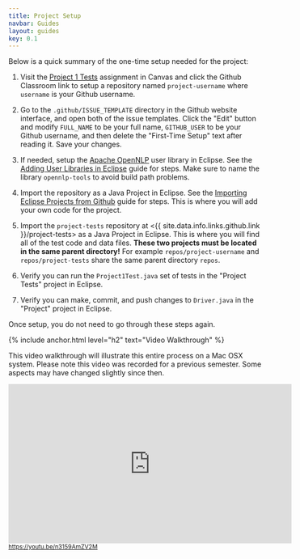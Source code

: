 ```yaml
---
title: Project Setup
navbar: Guides
layout: guides
key: 0.1
---
```


Below is a quick summary of the one-time setup needed for the project:

  1. Visit the [Project 1 Tests](https://usfca.instructure.com/courses/1586786/assignments/6871432) assignment in Canvas and click the Github Classroom link to setup a repository named `project-username` where `username` is your Github username.

  1. Go to the `.github/ISSUE_TEMPLATE` directory in the Github website interface, and open both of the issue templates. Click the "Edit" button and modify `FULL_NAME` to be your full name, `GITHUB_USER` to be your Github username, and then delete the "First-Time Setup" text after reading it. Save your changes.

  1. If needed, setup the [Apache OpenNLP](http://opennlp.apache.org/) user library in Eclipse. See the [Adding User Libraries in Eclipse](/guides/eclipse/adding-user-libraries-in-eclipse.html) guide for steps. Make sure to name the library `opennlp-tools` to avoid build path problems.

  1. Import the repository as a Java Project in Eclipse. See the [Importing Eclipse Projects from Github](/guides/eclipse/importing-eclipse-projects-from-github.html) guide for steps. This is where you will add your own code for the project.

  1. Import the `project-tests` repository at <{{ site.data.info.links.github.link }}/project-tests> as a Java Project in Eclipse. This is where you will find all of the test code and data files. **These two projects must be located in the same parent directory!** For example `repos/project-username` and `repos/project-tests` share the same parent directory `repos`.

  1. Verify you can run the `Project1Test.java` set of tests in the "Project Tests" project in Eclipse.

  1. Verify you can make, commit, and push changes to `Driver.java` in the "Project" project in Eclipse.

Once setup, you do not need to go through these steps again.

{% include anchor.html level="h2" text="Video Walkthrough" %}

This video walkthrough will illustrate this entire process on a Mac OSX system. Please note this video was recorded for a previous semester. Some aspects may have changed slightly since then.

<div>
  <iframe width="560" height="315" src="https://www.youtube.com/embed/n3159AmZV2M?rel=0" frameborder="0" allow="autoplay; encrypted-media" allowfullscreen style="height: 315px;"></iframe>
  <br/>
  <small><a href="https://youtu.be/n3159AmZV2M"><i class="fab fa-youtube"></i> https://youtu.be/n3159AmZV2M</a></small>
</div>

<br/>
